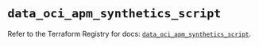 # `data_oci_apm_synthetics_script`

Refer to the Terraform Registry for docs: [`data_oci_apm_synthetics_script`](https://registry.terraform.io/providers/hashicorp/oci/7.19.0/docs/data-sources/apm_synthetics_script).
